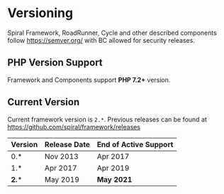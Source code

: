 # Versioning
Spiral Framework, RoadRunner, Cycle and other described components follow https://semver.org/ with BC allowed for security 
releases.

## PHP Version Support
Framework and Components support **PHP 7.2+** version. 

## Current Version
Current framework version is `2.*`. Previous releases can be found at https://github.com/spiral/framework/releases

Version  | Release Date | End of Active Support
---      | ---          | ---
0.*      | Nov 2013     | Apr 2017
1.*      | Apr 2017     | Apr 2019 
**2.***  | May 2019     | **May 2021**
